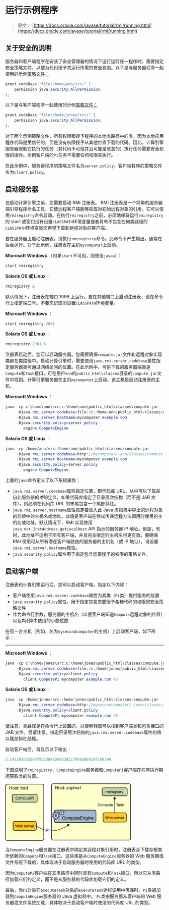 # 运行示例程序

> 原文： [https://docs.oracle.com/javase/tutorial/rmi/running.html](https://docs.oracle.com/javase/tutorial/rmi/running.html)

## 关于安全的说明

服务器和客户端程序在安装了安全管理器的情况下运行运行任一程序时，需要指定安全策略文件，以便为代码授予其运行所需的安全权限。以下是与服务器程序一起使用的示例[策略文件：](examples/server.policy)

```java
grant codeBase "file:/home/ann/src/" {
    permission java.security.AllPermission;
};

```

以下是与客户端程序一起使用的示例[策略文件：](examples/client.policy)

```java
grant codeBase "file:/home/jones/src/" {
    permission java.security.AllPermission;
};

```

对于两个示例策略文件，所有权限都授予程序的本地类路径中的类，因为本地应用程序代码是受信任的，但是没有权限授予从其他位置下载的代码。因此，计算引擎服务器限制它执行的任务（其代码不可信并且可能是恶意的）执行任何需要安全权限的操作。示例客户端的`Pi`任务不需要任何权限来执行。

在此示例中，服务器程序的策略文件名为`server.policy`，客户端程序的策略文件名为`client.policy`。

## 启动服务器

在启动计算引擎之前，您需要启动 RMI 注册表。 RMI 注册表是一个简单的服务器端引导程序命名工具，它使远程客户端能够获取对初始远程对象的引用。它可以使用`rmiregistry`命令启动。在执行`rmiregistry`之前，必须确保将运行`rmiregistry`的 shell 或窗口没有设置`CLASSPATH`环境变量或者具有不包含任何类路径的`CLASSPATH`环境变量您希望下载到远程对象的客户端。

要在服务器上启动注册表，请执行`rmiregistry`命令。此命令不产生输出，通常在后台运行。对于此示例，注册表在主机`mycomputer`上启动。

**Microsoft Windows** （如果`start`不可用，则使用`javaw`）：

```java
start rmiregistry

```

**Solaris OS 或 Linux** ：

```java
rmiregistry &

```

默认情况下，注册表在端口 1099 上运行。要在其他端口上启动注册表，请在命令行上指定端口号。不要忘记取消设置`CLASSPATH`环境变量。

**Microsoft Windows** ：

```java
start rmiregistry 2001

```

**Solaris OS 或 Linux** ：

```java
rmiregistry 2001 &

```

注册表启动后，您可以启动服务器。您需要确保`compute.jar`文件和远程对象实现类都在类路径中。启动计算引擎时，需要使用`java.rmi.server.codebase`属性指定服务器类可通过网络访问的位置。在此示例中，可供下载的服务器端类是`Compute`和`Task`接口，可在用户`ann`的`public_html\classes`目录的`compute.jar`文件中找到。计算引擎服务器在主机`mycomputer`上启动，该主机是启动注册表的主机。

**Microsoft Windows** ：

```java
java -cp c:\home\ann\src;c:\home\ann\public_html\classes\compute.jar
     -Djava.rmi.server.codebase=file:/c:/home/ann/public_html/classes/compute.jar
     -Djava.rmi.server.hostname=mycomputer.example.com
     -Djava.security.policy=server.policy
        engine.ComputeEngine

```

**Solaris OS 或 Linux** ：

```java
java -cp /home/ann/src:/home/ann/public_html/classes/compute.jar
     -Djava.rmi.server.codebase=http://mycomputer/~ann/classes/compute.jar
     -Djava.rmi.server.hostname=mycomputer.example.com
     -Djava.security.policy=server.policy
        engine.ComputeEngine

```

上面的`java`命令定义了以下系统属性：

*   `java.rmi.server.codebase`属性指定位置，即代码库 URL，从中可以下载来自此服务器的*类*的定义。如果代码库指定了目录层次结构（而不​​是 JAR 文件），则必须在代码库 URL 的末尾包含一个尾部斜杠。
*   `java.rmi.server.hostname`属性指定要放入此 Java 虚拟机中导出的远程对象的存根中的主机名或地址。此值是客户端在尝试传递远程方法调用时使用的主机名或地址。默认情况下，RMI 实现使用`java.net.InetAddress.getLocalHost` API 指示的服务器 IP 地址。但是，有时，此地址不适用于所有客户端，并且完全限定的主机名将更有效。要确保 RMI 使用可从所有潜在客户端路由的服务器的主机名（或 IP 地址），请设置`java.rmi.server.hostname`属性。
*   `java.security.policy`属性用于指定包含您要授予的权限的策略文件。

## 启动客户端

注册表和计算引擎运行后，您可以启动客户端，指定以下内容：

*   客户端使用`java.rmi.server.codebase`属性为其类（`Pi`类）提供服务的位置
*   `java.security.policy`属性，用于指定包含您要授予各种代码的权限的安全策略文件
*   作为命令行参数，服务器的主机名（以便客户端知道`Compute`远程对象的位置）以及![the pi symbol](img/1000ed6961e308609010dca5338f3e68.jpg)计算中使用的小数位数

在另一台主机（例如，名为`mysecondcomputer`的主机）上启动客户端，如下所示：

* * *

**Microsoft Windows** ：

```java
java -cp c:\home\jones\src;c:\home\jones\public_html\classes\compute.jar
     -Djava.rmi.server.codebase=file:/c:/home/jones/public_html/classes/
     -Djava.security.policy=client.policy
        client.ComputePi mycomputer.example.com 45

```

**Solaris OS 或 Linux** ：

```java
java -cp /home/jones/src:/home/jones/public_html/classes/compute.jar
     -Djava.rmi.server.codebase=http://mysecondcomputer/~jones/classes/
     -Djava.security.policy=client.policy
        client.ComputePi mycomputer.example.com 45

```

请注意，类路径是在命令行上设置的，以便解释器可以找到客户端类和包含接口的 JAR 文件。另请注意，指定目录层次结构的`java.rmi.server.codebase`属性的值以尾部斜杠结尾。

启动客户端后，将显示以下输出：

```java
3.141592653589793238462643383279502884197169399

```

下图说明了`rmiregistry`，`ComputeEngine`服务器和`ComputePi`客户端在程序执行期间获取类的位置。

![the registry, the compute engine, and the client obtaining classes during program execution](img/91058ce266bc5f55ff3a2428253468af.jpg)

当`ComputeEngine`服务器在注册表中绑定其远程对象引用时，注册表会下载存根类所依赖的`Compute`和`Task`接口。这些类是从`ComputeEngine`服务器的 Web 服务器或文件系统下载的，具体取决于启动服务器时使用的代码库 URL 的类型。

因为`ComputePi`客户端在其类路径中同时具有`Compute`和`Task`接口，所以它从类路径加载它们的定义，而不是从服务器的代码库加载它们的定义。

最后，当`Pi`对象在`executeTask`对象的`executeTask`远程调用中传递时，`Pi`类被加载到`ComputeEngine`服务器的 Java 虚拟机中。 `Pi`类由服务器从客户端的 Web 服务器或文件系统加载，具体取决于启动客户端时使用的代码库 URL 的类型。